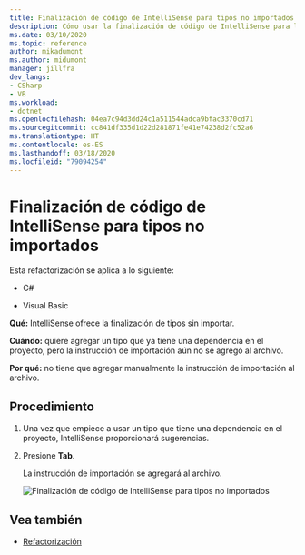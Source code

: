 ```yaml
---
title: Finalización de código de IntelliSense para tipos no importados
description: Cómo usar la finalización de código de IntelliSense para los tipos que aún no se han importado con una directiva `using`.
ms.date: 03/10/2020
ms.topic: reference
author: mikadumont
ms.author: midumont
manager: jillfra
dev_langs:
- CSharp
- VB
ms.workload:
- dotnet
ms.openlocfilehash: 04ea7c94d3dd24c1a511544adca9bfac3370cd71
ms.sourcegitcommit: cc841df335d1d22d281871fe41e74238d2fc52a6
ms.translationtype: HT
ms.contentlocale: es-ES
ms.lasthandoff: 03/18/2020
ms.locfileid: "79094254"
---
```

# <a name="intellisense-completion-for-unimported-types"></a>Finalización de código de IntelliSense para tipos no importados

Esta refactorización se aplica a lo siguiente:

- C#

- Visual Basic

**Qué:** IntelliSense ofrece la finalización de tipos sin importar.

**Cuándo:** quiere agregar un tipo que ya tiene una dependencia en el proyecto, pero la instrucción de importación aún no se agregó al archivo. 

**Por qué:** no tiene que agregar manualmente la instrucción de importación al archivo.

## <a name="how-to"></a>Procedimiento

1. Una vez que empiece a usar un tipo que tiene una dependencia en el proyecto, IntelliSense proporcionará sugerencias.
2. Presione **Tab**. 

   La instrucción de importación se agregará al archivo.

   ![Finalización de código de IntelliSense para tipos no importados](media/intellisense-completion-unimported-types.png)

## <a name="see-also"></a>Vea también

- [Refactorización](../refactoring-in-visual-studio.md)

